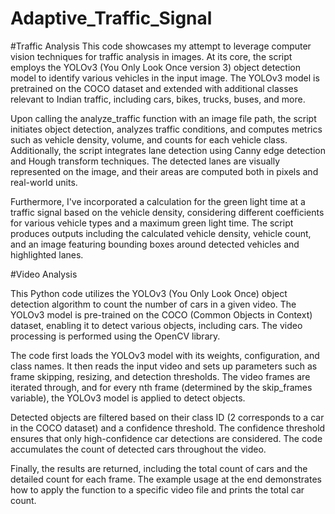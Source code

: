 # Adaptive_Traffic_Signal


#Traffic Analysis
This code showcases my attempt to leverage computer vision techniques for traffic analysis in images. At its core, the script employs the YOLOv3 (You Only Look Once version 3) object detection model to identify various vehicles in the input image. The YOLOv3 model is pretrained on the COCO dataset and extended with additional classes relevant to Indian traffic, including cars, bikes, trucks, buses, and more.

Upon calling the analyze_traffic function with an image file path, the script initiates object detection, analyzes traffic conditions, and computes metrics such as vehicle density, volume, and counts for each vehicle class. Additionally, the script integrates lane detection using Canny edge detection and Hough transform techniques. The detected lanes are visually represented on the image, and their areas are computed both in pixels and real-world units.

Furthermore, I've incorporated a calculation for the green light time at a traffic signal based on the vehicle density, considering different coefficients for various vehicle types and a maximum green light time. The script produces outputs including the calculated vehicle density, vehicle count, and an image featuring bounding boxes around detected vehicles and highlighted lanes.


#Video Analysis

This Python code utilizes the YOLOv3 (You Only Look Once) object detection algorithm to count the number of cars in a given video. The YOLOv3 model is pre-trained on the COCO (Common Objects in Context) dataset, enabling it to detect various objects, including cars. The video processing is performed using the OpenCV library.

The code first loads the YOLOv3 model with its weights, configuration, and class names. It then reads the input video and sets up parameters such as frame skipping, resizing, and detection thresholds. The video frames are iterated through, and for every nth frame (determined by the skip_frames variable), the YOLOv3 model is applied to detect objects.

Detected objects are filtered based on their class ID (2 corresponds to a car in the COCO dataset) and a confidence threshold. The confidence threshold ensures that only high-confidence car detections are considered. The code accumulates the count of detected cars throughout the video.

Finally, the results are returned, including the total count of cars and the detailed count for each frame. The example usage at the end demonstrates how to apply the function to a specific video file and prints the total car count.

